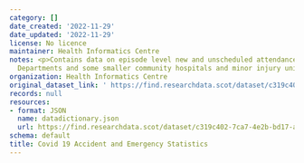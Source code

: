 ```yaml
---
category: []
date_created: '2022-11-29'
date_updated: '2022-11-29'
license: No licence
maintainer: Health Informatics Centre
notes: <p>Contains data on episode level new and unscheduled attendances at Emergency
  Departments and some smaller community hospitals and minor injury units (MIUs).</p>
organization: Health Informatics Centre
original_dataset_link: ' https://find.researchdata.scot/dataset/c319c402-7ca7-4e2b-bd17-a1abacf9f84c'
records: null
resources:
- format: JSON
  name: datadictionary.json
  url: https://find.researchdata.scot/dataset/c319c402-7ca7-4e2b-bd17-a1abacf9f84c/resource/c319c402-7ca7-4e2b-bd17-a1abacf9f84c/download/datadictionary.json
schema: default
title: Covid 19 Accident and Emergency Statistics
---
```

